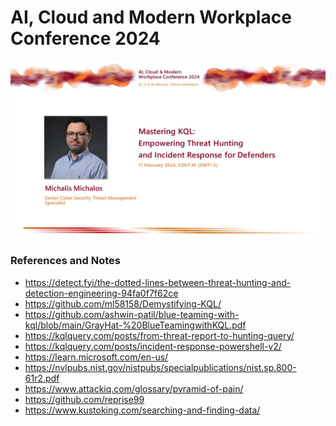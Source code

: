 # AI, Cloud and Modern Workplace Conference 2024

<p align="center">
  <img src="https://raw.githubusercontent.com/cyb3rmik3/presentations/main/202402-aicmwc/MichalisMichalos-KQL-aicmwc.jpg">
</p>

### References and Notes

- https://detect.fyi/the-dotted-lines-between-threat-hunting-and-detection-engineering-94fa0f7f62ce
- https://github.com/ml58158/Demystifying-KQL/
- https://github.com/ashwin-patil/blue-teaming-with-kql/blob/main/GrayHat-%20BlueTeamingwithKQL.pdf
- https://kqlquery.com/posts/from-threat-report-to-hunting-query/
- https://kqlquery.com/posts/incident-response-powershell-v2/
- https://learn.microsoft.com/en-us/
- https://nvlpubs.nist.gov/nistpubs/specialpublications/nist.sp.800-61r2.pdf
- https://www.attackiq.com/glossary/pyramid-of-pain/
- https://github.com/reprise99
- https://www.kustoking.com/searching-and-finding-data/

